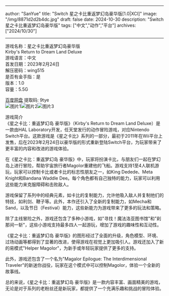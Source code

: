 
---
author: "SanYue"
title: "Switch 星之卡比重返梦幻岛豪华版[1.0|XCI]"
image: "/img/8871d2d2b4dc.jpg"
draft: false
date: 2024-10-30
description: "Switch 星之卡比重返梦幻岛豪华版"
tags: ["中文","动作","平台"]
archives: ["2024/10/30"]

---

游戏名称：星之卡比重返梦幻岛豪华版   
Kirby's Return to Dream Land Deluxe    
游戏语言：中文  
首发日期：2023年2月24日  
解压密码：wing515  
是否有金手指：是  
版本：1.0   
容量：5.5G

[百度网盘](https://pan.baidu.com/s/1yVyuYrvXIEevpsmcRzBcIw) 提取码: 9tye  
![图片1](/img/scix1k.jpg)![图片2](/img/scix1n.jpg)![图片3](/img/scix1j.jpg)  

游戏简介  
《星之卡比：重返梦幻岛 豪华版》（Kirby's Return to Dream Land Deluxe）是一款由HAL Laboratory开发，任天堂发行的动作冒险游戏，对应Nintendo Switch平台。这款游戏是《星之卡比》系列的一部分，最初于2011年在Wii平台上发售，后在2023年2月24日以豪华版的形式重新登陆Switch平台，为玩家带来了更丰富的内容和改进的游戏体验。

在《星之卡比：重返梦幻岛 豪华版》中，玩家将扮演卡比，与朋友们一起在梦幻岛上进行冒险，帮助宇宙旅行者Magolor重建他的飞船。游戏支持1至4人联机游玩，玩家可以控制卡比或者卡比的标志性朋友之一，如King Dedede、Meta Knight和Bandana Waddle Dee。每个角色都有自己独特的能力，玩家可以利用这些能力来克服障碍和击败敌人。

游戏保留了系列中的经典元素，如卡比的复制能力，允许他吸入敌人并复制他们的特技，如利剑、鞭子等。此外，本作还引入了全新的复制能力，如Mecha和Sand，以及节日（Festival）能力，这些新能力为游戏带来了更多的玩法和策略。

除了主线冒险之外，游戏还包含了多种小游戏，如"寻找！魔法洛亚图书馆"和"刹那间一斩"，这些小游戏支持最多四人一起游玩，增加了游戏的趣味性和互动性。

《星之卡比：重返梦幻岛 豪华版》的图形经过了全面的升级，角色模型、环境、过场动画等都得到了显著的改进，使得游戏在视觉上更加吸引人。游戏还加入了新的易模式"Helper Magolor"，为新手或年轻玩家提供了更多的支持。

此外，游戏还包含了一个名为"Magalor Epilogue: The Interdimensional Traveler"的新迷你战役，玩家在这个模式中可以控制Magolor，体验一个全新的故事线。

总的来说，《星之卡比：重返梦幻岛 豪华版》是一款内容丰富、画面精美的游戏，无论是对于系列的老粉丝还是新玩家，都提供了一个充满乐趣和挑战的冒险体验。
